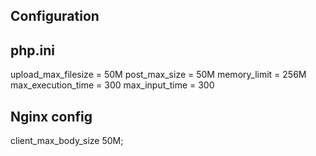 ## Configuration
## php.ini
upload_max_filesize = 50M
post_max_size = 50M
memory_limit = 256M
max_execution_time = 300
max_input_time = 300

## Nginx config
client_max_body_size 50M;



